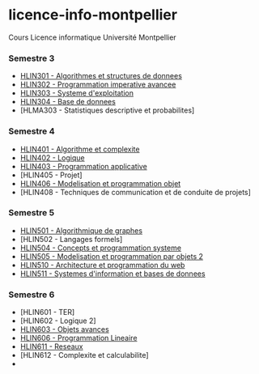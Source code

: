 # licence-info-montpellier
Cours Licence informatique Université Montpellier

### Semestre 3

- [HLIN301 - Algorithmes et structures de donnees](../../tree/master/HLIN301_Algo)
- [HLIN302 - Programmation imperative avancee](../../tree/master/HLIN302_PI)
- [HLIN303 - Systeme d'exploitation](../../tree/master/HLIN303_OS)
- [HLIN304 - Base de donnees](../../tree/master/HLIN304_SQL)
- [HLMA303 - Statistiques descriptive et probabilites]

### Semestre 4

- [HLIN401 - Algorithme et complexite](../../tree/master/HLIN401_AgloComplexite)
- [HLIN402 - Logique](../../tree/master/HLIN402_Logique)
- [HLIN403 - Programmation applicative](../../tree/master/HLIN403_PA)
- [HLIN405 - Projet]
- [HLIN406 - Modelisation et programmation objet](../../tree/master/HLIN406_POO)
- [HLIN408 - Techniques de communication et de conduite de projets]

### Semestre 5

- [HLIN501 - Algorithmique de graphes](../../tree/master/HLIN501_Graphes)
- [HLIN502 - Langages formels]
- [HLIN504 - Concepts et programmation systeme](../../tree/master/HLIN504_Systeme)
- [HLIN505 - Modelisation et programmation par objets 2](../../tree/master/HLIN505_POO)
- [HLIN510 - Architecture et programmation du web](../../tree/master/HLIN510_Web)
- [HLIN511 - Systemes d'information et bases de donnees](../../tree/master/HLIN511_BdD)

### Semestre 6

- [HLIN601 - TER]
- [HLIN602 - Logique 2]
- [HLIN603 - Objets avances](../../tree/master/HLIN603_ObjetsA)
- [HLIN606 - Programmation Lineaire](../../tree/master/HLIN6066_PL)
- [HLIN611 - Reseaux](../../tree/master/HLIN611_Reseau)
- [HLIN612 - Complexite et calculabilite]
- 
